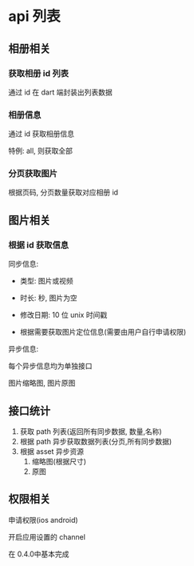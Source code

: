 # api 列表

## 相册相关

### 获取相册 id 列表

通过 id 在 dart 端封装出列表数据

### 相册信息

通过 id 获取相册信息

特例: all, 则获取全部

### 分页获取图片

根据页码, 分页数量获取对应相册 id

## 图片相关

### 根据 id 获取信息

同步信息:

- 类型: 图片或视频
- 时长: 秒, 图片为空
- 修改日期: 10 位 unix 时间戳

- 根据需要获取图片定位信息(需要由用户自行申请权限)

异步信息:

每个异步信息均为单独接口

图片缩略图, 图片原图

## 接口统计

1. 获取 path 列表(返回所有同步数据, 数量,名称)
2. 根据 path 异步获取数据列表(分页,所有同步数据)
3. 根据 asset 异步资源
   1. 缩略图(根据尺寸)
   2. 原图

## 权限相关

申请权限(ios android)

开启应用设置的 channel

在 0.4.0中基本完成
